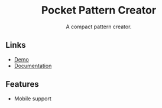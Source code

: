 <h1 align="center">Pocket Pattern Creator</h1>
<p align="center">A compact pattern creator.</p>

## Links

- [Demo](https://htmlpreview.github.io/?https://github.com/LiberViator/pocket-pattern-creator/blob/main/index.html)
- [Documentation](https://galvanized-vanilla-f78.notion.site/Pattern-Creator-43ded5e36d2147bfa8d22eb4b2cf36bf)

## Features
- Mobile support
